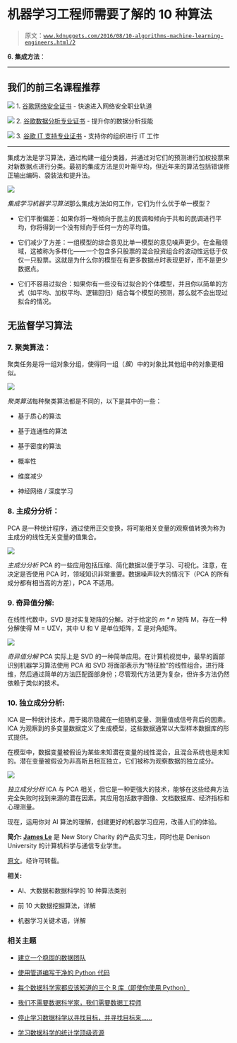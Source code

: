 # 机器学习工程师需要了解的 10 种算法

> 原文：[`www.kdnuggets.com/2016/08/10-algorithms-machine-learning-engineers.html/2`](https://www.kdnuggets.com/2016/08/10-algorithms-machine-learning-engineers.html/2)

**6. 集成方法**：

* * *

## 我们的前三名课程推荐

![](img/0244c01ba9267c002ef39d4907e0b8fb.png) 1\. [谷歌网络安全证书](https://www.kdnuggets.com/google-cybersecurity) - 快速进入网络安全职业轨道

![](img/e225c49c3c91745821c8c0368bf04711.png) 2\. [谷歌数据分析专业证书](https://www.kdnuggets.com/google-data-analytics) - 提升你的数据分析技能

![](img/0244c01ba9267c002ef39d4907e0b8fb.png) 3\. [谷歌 IT 支持专业证书](https://www.kdnuggets.com/google-itsupport) - 支持你的组织进行 IT 工作

* * *

集成方法是学习算法，通过构建一组分类器，并通过对它们的预测进行加权投票来对新数据点进行分类。最初的集成方法是贝叶斯平均，但近年来的算法包括错误修正输出编码、袋装法和提升法。

![](img/ae82076c4e349b08aab3c861330ef1d9.png)

*集成学习机器学习算法*那么集成方法如何工作，它们为什么优于单一模型？

+   它们平衡偏差：如果你将一堆倾向于民主的民调和倾向于共和的民调进行平均，你将得到一个没有倾向于任何一方的平均值。

+   它们减少了方差：一组模型的综合意见比单一模型的意见噪声更少。在金融领域，这被称为多样化——一个包含多只股票的混合投资组合的波动性远低于仅仅一只股票。这就是为什么你的模型在有更多数据点时表现更好，而不是更少数据点。

+   它们不容易过拟合：如果你有一些没有过拟合的个体模型，并且你以简单的方式（如平均、加权平均、逻辑回归）结合每个模型的预测，那么就不会出现过拟合的情况。

## 无监督学习算法

### **7. 聚类算法**：

聚类任务是将一组对象分组，使得同一组（*簇*）中的对象比其他组中的对象更相似。

![](img/eff8f346195e69945fd942ac2ac1d113.png)

*聚类算法*每种聚类算法都是不同的，以下是其中的一些：

+   基于质心的算法

+   基于连通性的算法

+   基于密度的算法

+   概率性

+   维度减少

+   神经网络 / 深度学习

### **8. 主成分分析**：

PCA 是一种统计程序，通过使用正交变换，将可能相关变量的观察值转换为称为主成分的线性无关变量的值集合。

![](img/7ff77e947d89208847cbbfcf74dd1f6f.png)

*主成分分析* PCA 的一些应用包括压缩、简化数据以便于学习、可视化。注意，在决定是否使用 PCA 时，领域知识非常重要。数据噪声较大的情况下（PCA 的所有成分都有相当高的方差），PCA 不适用。

### **9. 奇异值分解**:

在线性代数中，SVD 是对实复矩阵的分解。对于给定的 *m * n* 矩阵 M，存在一种分解使得 M = UΣV，其中 U 和 V 是单位矩阵，Σ 是对角矩阵。

![](img/8ef41c71a9c41fc56d51c1d96a6dbdf6.png)

*奇异值分解* PCA 实际上是 SVD 的一种简单应用。在计算机视觉中，最早的面部识别机器学习算法使用 PCA 和 SVD 将面部表示为“特征脸”的线性组合，进行降维，然后通过简单的方法匹配面部身份；尽管现代方法更为复杂，但许多方法仍然依赖于类似的技术。

### **10. 独立成分分析**:

ICA 是一种统计技术，用于揭示隐藏在一组随机变量、测量值或信号背后的因素。ICA 为观察到的多变量数据定义了生成模型，这些数据通常以大型样本数据库的形式提供。

在模型中，数据变量被假设为某些未知潜在变量的线性混合，且混合系统也是未知的。潜在变量被假设为非高斯且相互独立，它们被称为观察数据的独立成分。

![](img/5eb17ad61ae0a155144e13ef119da9f9.png)

*独立成分分析* ICA 与 PCA 相关，但它是一种更强大的技术，能够在这些经典方法完全失败时找到来源的潜在因素。其应用包括数字图像、文档数据库、经济指标和心理测量。

现在，运用你对 AI 算法的理解，创建更好的机器学习应用，改善人们的体验。

**简介: [James Le](https://www.linkedin.com/in/khanhnamle94)** 是 New Story Charity 的产品实习生，同时也是 Denison University 的计算机科学与通信专业学生。

[原文](https://gab41.lab41.org/the-10-algorithms-machine-learning-engineers-need-to-know-f4bb63f5b2fa)。经许可转载。

**相关:**

+   AI、大数据和数据科学的 10 种算法类别

+   前 10 大数据挖掘算法，详解

+   机器学习关键术语，详解

### 相关主题

+   [建立一个稳固的数据团队](https://www.kdnuggets.com/2021/12/build-solid-data-team.html)

+   [使用管道编写干净的 Python 代码](https://www.kdnuggets.com/2021/12/write-clean-python-code-pipes.html)

+   [每个数据科学家都应该知道的三个 R 库（即使你使用 Python）](https://www.kdnuggets.com/2021/12/three-r-libraries-every-data-scientist-know-even-python.html)

+   [我们不需要数据科学家，我们需要数据工程师](https://www.kdnuggets.com/2021/02/dont-need-data-scientists-need-data-engineers.html)

+   [停止学习数据科学以寻找目标，并寻找目标来……](https://www.kdnuggets.com/2021/12/stop-learning-data-science-find-purpose.html)

+   [学习数据科学的统计学顶级资源](https://www.kdnuggets.com/2021/12/springboard-top-resources-learn-data-science-statistics.html)
